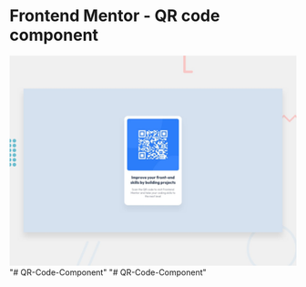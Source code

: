 # Frontend Mentor - QR code component

![Design preview for the QR code component coding challenge](./preview.jpg)"# QR-Code-Component" 
"# QR-Code-Component" 
